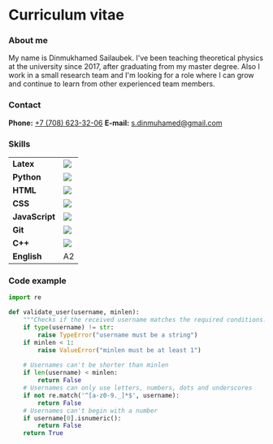# Curriculum vitae

### About me
My name is Dinmukhamed Sailaubek. I've been teaching theoretical physics at the university since 2017, after graduating from my master degree. Also I work in a small research team and I'm looking for a role where I can grow and continue to learn from other experienced team members.

### Contact
**Phone:** [+7 (708) 623-32-06](tel:+77086233206)
**E-mail:** [s.dinmuhamed@gmail.com](mailto:s.dinmuhamed@gmail.com)

### Skills
<table border="0">
  <tr>
    <td><b>Latex</b></td>
    <td><img src="https://progress-bar.dev/85/?suffix"></td>
  </tr>
  <tr>
    <td><b>Python</b></td>
    <td><img src="https://progress-bar.dev/80/?suffix"></td>
  </tr>
  <tr>
    <td><b>HTML</b></td>
    <td><img src="https://progress-bar.dev/70/?suffix"></td>
  </tr>
  <tr>
    <td><b>CSS</b></td>
    <td><img src="https://progress-bar.dev/60/?suffix"></td>
  </tr>
  <tr>
    <td><b>JavaScript</b></td>
    <td><img src="https://progress-bar.dev/55/?suffix"></td>
  </tr>
  <tr>
    <td><b>Git</b></td>
    <td><img src="https://progress-bar.dev/50/?suffix"></td>
  </tr>
  <tr>
    <td><b>C++</b></td>
    <td><img src="https://progress-bar.dev/50/?suffix"></td>
  </tr>
  <tr>
    <td><b>English</b></td>
    <td>A2</td>
  </tr>
</table>

### Code example
```python
import re

def validate_user(username, minlen):
    """Checks if the received username matches the required conditions."""
    if type(username) != str:
        raise TypeError("username must be a string")
    if minlen < 1:
        raise ValueError("minlen must be at least 1")
    
    # Usernames can't be shorter than minlen
    if len(username) < minlen:
        return False
    # Usernames can only use letters, numbers, dots and underscores
    if not re.match('^[a-z0-9._]*$', username):
        return False
    # Usernames can't begin with a number
    if username[0].isnumeric():
        return False
    return True
```
